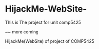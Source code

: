HijackMe-WebSite-
=================

This is The project for unit comp5425

~~ more coming





HijackMe(WebSite) of project of COMP5425
